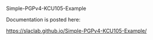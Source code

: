 Simple-PGPv4-KCU105-Example

Documentation is posted here:

https://slaclab.github.io/Simple-PGPv4-KCU105-Example/
